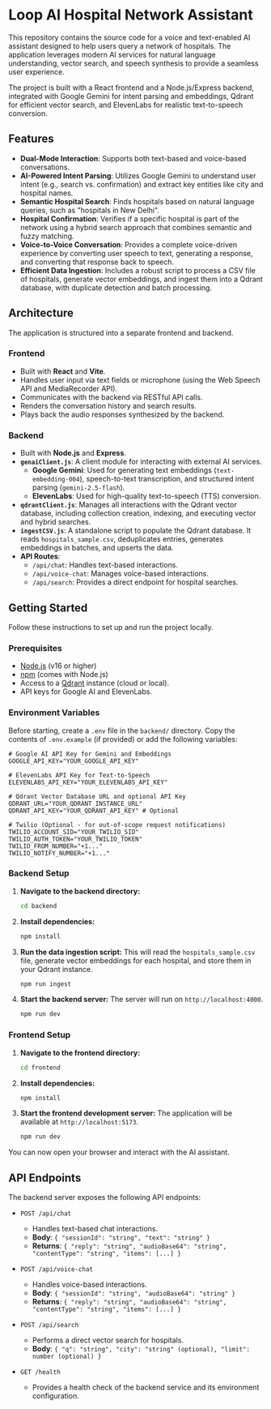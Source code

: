 # Loop AI Hospital Network Assistant

This repository contains the source code for a voice and text-enabled AI assistant designed to help users query a network of hospitals. The application leverages modern AI services for natural language understanding, vector search, and speech synthesis to provide a seamless user experience.

The project is built with a React frontend and a Node.js/Express backend, integrated with Google Gemini for intent parsing and embeddings, Qdrant for efficient vector search, and ElevenLabs for realistic text-to-speech conversion.

## Features

-   **Dual-Mode Interaction**: Supports both text-based and voice-based conversations.
-   **AI-Powered Intent Parsing**: Utilizes Google Gemini to understand user intent (e.g., search vs. confirmation) and extract key entities like city and hospital names.
-   **Semantic Hospital Search**: Finds hospitals based on natural language queries, such as "hospitals in New Delhi".
-   **Hospital Confirmation**: Verifies if a specific hospital is part of the network using a hybrid search approach that combines semantic and fuzzy matching.
-   **Voice-to-Voice Conversation**: Provides a complete voice-driven experience by converting user speech to text, generating a response, and converting that response back to speech.
-   **Efficient Data Ingestion**: Includes a robust script to process a CSV file of hospitals, generate vector embeddings, and ingest them into a Qdrant database, with duplicate detection and batch processing.

## Architecture

The application is structured into a separate frontend and backend.

### Frontend

-   Built with **React** and **Vite**.
-   Handles user input via text fields or microphone (using the Web Speech API and MediaRecorder API).
-   Communicates with the backend via RESTful API calls.
-   Renders the conversation history and search results.
-   Plays back the audio responses synthesized by the backend.

### Backend

-   Built with **Node.js** and **Express**.
-   **`genaiClient.js`**: A client module for interacting with external AI services.
    -   **Google Gemini**: Used for generating text embeddings (`text-embedding-004`), speech-to-text transcription, and structured intent parsing (`gemini-2.5-flash`).
    -   **ElevenLabs**: Used for high-quality text-to-speech (TTS) conversion.
-   **`qdrantClient.js`**: Manages all interactions with the Qdrant vector database, including collection creation, indexing, and executing vector and hybrid searches.
-   **`ingestCSV.js`**: A standalone script to populate the Qdrant database. It reads `hospitals_sample.csv`, deduplicates entries, generates embeddings in batches, and upserts the data.
-   **API Routes**:
    -   `/api/chat`: Handles text-based interactions.
    -   `/api/voice-chat`: Manages voice-based interactions.
    -   `/api/search`: Provides a direct endpoint for hospital searches.

## Getting Started

Follow these instructions to set up and run the project locally.

### Prerequisites

-   [Node.js](https://nodejs.org/) (v16 or higher)
-   [npm](https://www.npmjs.com/) (comes with Node.js)
-   Access to a [Qdrant](https://qdrant.tech/) instance (cloud or local).
-   API keys for Google AI and ElevenLabs.

### Environment Variables

Before starting, create a `.env` file in the `backend/` directory. Copy the contents of `.env.example` (if provided) or add the following variables:

```env
# Google AI API Key for Gemini and Embeddings
GOOGLE_API_KEY="YOUR_GOOGLE_API_KEY"

# ElevenLabs API Key for Text-to-Speech
ELEVENLABS_API_KEY="YOUR_ELEVENLABS_API_KEY"

# Qdrant Vector Database URL and optional API Key
QDRANT_URL="YOUR_QDRANT_INSTANCE_URL"
QDRANT_API_KEY="YOUR_QDRANT_API_KEY" # Optional

# Twilio (Optional - for out-of-scope request notifications)
TWILIO_ACCOUNT_SID="YOUR_TWILIO_SID"
TWILIO_AUTH_TOKEN="YOUR_TWILIO_TOKEN"
TWILIO_FROM_NUMBER="+1..."
TWILIO_NOTIFY_NUMBER="+1..."
```

### Backend Setup

1.  **Navigate to the backend directory:**
    ```sh
    cd backend
    ```

2.  **Install dependencies:**
    ```sh
    npm install
    ```

3.  **Run the data ingestion script:**
    This will read the `hospitals_sample.csv` file, generate vector embeddings for each hospital, and store them in your Qdrant instance.
    ```sh
    npm run ingest
    ```

4.  **Start the backend server:**
    The server will run on `http://localhost:4000`.
    ```sh
    npm run dev
    ```

### Frontend Setup

1.  **Navigate to the frontend directory:**
    ```sh
    cd frontend
    ```

2.  **Install dependencies:**
    ```sh
    npm install
    ```

3.  **Start the frontend development server:**
    The application will be available at `http://localhost:5173`.
    ```sh
    npm run dev
    ```

You can now open your browser and interact with the AI assistant.

## API Endpoints

The backend server exposes the following API endpoints:

-   `POST /api/chat`
    -   Handles text-based chat interactions.
    -   **Body**: `{ "sessionId": "string", "text": "string" }`
    -   **Returns**: `{ "reply": "string", "audioBase64": "string", "contentType": "string", "items": [...] }`

-   `POST /api/voice-chat`
    -   Handles voice-based interactions.
    -   **Body**: `{ "sessionId": "string", "audioBase64": "string" }`
    -   **Returns**: `{ "reply": "string", "audioBase64": "string", "contentType": "string", "items": [...] }`

-   `POST /api/search`
    -   Performs a direct vector search for hospitals.
    -   **Body**: `{ "q": "string", "city": "string" (optional), "limit": number (optional) }`

-   `GET /health`
    -   Provides a health check of the backend service and its environment configuration.
